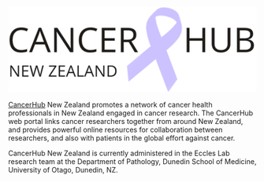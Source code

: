 ![CancerHubLogo|100x100](../images/CancerHubLogo.png)

[CancerHub](https://cancerhub.net/) New Zealand promotes a network of cancer health professionals in New Zealand engaged in cancer research. The CancerHub web portal links cancer researchers together from around New Zealand, and provides powerful online resources for collaboration between researchers, and also with patients in the global effort against cancer.

CancerHub New Zealand is currently administered in the Eccles Lab research team at the Department of Pathology, Dunedin School of Medicine, University of Otago, Dunedin, NZ.

<br/>
<br/>
